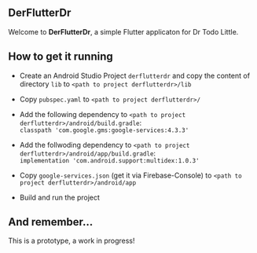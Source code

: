 ## DerFlutterDr

Welcome to **DerFlutterDr**, a simple Flutter applicaton for Dr Todo Little.

## How to get it running

* Create an Android Studio Project `derflutterdr` and copy the content of directory `lib` to `<path to project derflutterdr>/lib`

* Copy `pubspec.yaml` to `<path to project derflutterdr>/`

* Add the following dependency to `<path to project derflutterdr>/android/build.gradle`: <br /> `classpath 'com.google.gms:google-services:4.3.3'`

* Add the follwoding dependency to `<path to project derflutterdr>/android/app/build.gradle`: <br /> `implementation 'com.android.support:multidex:1.0.3'`

* Copy `google-services.json` (get it via Firebase-Console) to `<path to project derflutterdr>/android/app`

* Build and run the project

## And remember...

This is a prototype, a work in progress!
